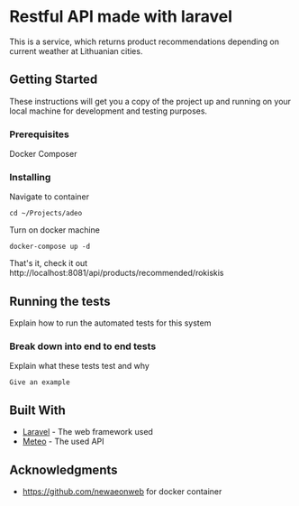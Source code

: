 # Restful API made with laravel

This is a service, which returns product recommendations depending on current weather at Lithuanian cities.

## Getting Started

These instructions will get you a copy of the project up and running on your local machine for development and testing purposes.

### Prerequisites

Docker
Composer

### Installing

Navigate to container

```
cd ~/Projects/adeo
```

Turn on docker machine

```
docker-compose up -d
```

That's it, check it out http://localhost:8081/api/products/recommended/rokiskis

## Running the tests

Explain how to run the automated tests for this system

### Break down into end to end tests

Explain what these tests test and why

```
Give an example
```

## Built With

* [Laravel](https://laravel.com) - The web framework used
* [Meteo](https://api.meteo.lt/) - The used API


## Acknowledgments

* https://github.com/newaeonweb for docker container
